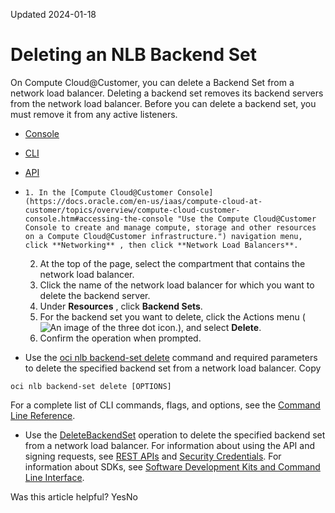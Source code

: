 Updated 2024-01-18
# Deleting an NLB Backend Set
On Compute Cloud@Customer, you can delete a Backend Set from a network load balancer.
Deleting a backend set removes its backend servers from the network load balancer.
Before you can delete a backend set, you must remove it from any active listeners.
  * [Console](https://docs.oracle.com/en-us/iaas/compute-cloud-at-customer/topics/nlb/deleting-an-nlb-backend-set.htm)
  * [CLI](https://docs.oracle.com/en-us/iaas/compute-cloud-at-customer/topics/nlb/deleting-an-nlb-backend-set.htm)
  * [API](https://docs.oracle.com/en-us/iaas/compute-cloud-at-customer/topics/nlb/deleting-an-nlb-backend-set.htm)


  *     1. In the [Compute Cloud@Customer Console](https://docs.oracle.com/en-us/iaas/compute-cloud-at-customer/topics/overview/compute-cloud-customer-console.htm#accessing-the-console "Use the Compute Cloud@Customer Console to create and manage compute, storage and other resources on a Compute Cloud@Customer infrastructure.") navigation menu, click **Networking** , then click **Network Load Balancers**.
    2. At the top of the page, select the compartment that contains the network load balancer.
    3. Click the name of the network load balancer for which you want to delete the backend server.
    4. Under **Resources** , click **Backend Sets**.
    5. For the backend set you want to delete, click the Actions menu (![An image of the three dot icon.](https://docs.oracle.com/en-us/iaas/compute-cloud-at-customer/images/three-dots.png)), and select **Delete**.
    6. Confirm the operation when prompted.
  * Use the [oci nlb backend-set delete](https://docs.oracle.com/iaas/tools/oci-cli/latest/oci_cli_docs/cmdref/nlb/backend-set/delete.html) command and required parameters to delete the specified backend set from a network load balancer. 
Copy
```
oci nlb backend-set delete [OPTIONS]
```

For a complete list of CLI commands, flags, and options, see the [Command Line Reference](https://docs.oracle.com/iaas/tools/oci-cli/latest/oci_cli_docs/index.html).
  * Use the [DeleteBackendSet](https://docs.oracle.com/iaas/api/#/en/networkloadbalancer/20200501/BackendSet/DeleteBackendSet) operation to delete the specified backend set from a network load balancer.
For information about using the API and signing requests, see [REST APIs](https://docs.oracle.com/iaas/Content/API/Concepts/usingapi.htm#REST_APIs) and [Security Credentials](https://docs.oracle.com/iaas/Content/General/Concepts/credentials.htm). For information about SDKs, see [Software Development Kits and Command Line Interface](https://docs.oracle.com/iaas/Content/API/Concepts/sdks.htm#Software_Development_Kits_and_Command_Line_Interface).


Was this article helpful?
YesNo

